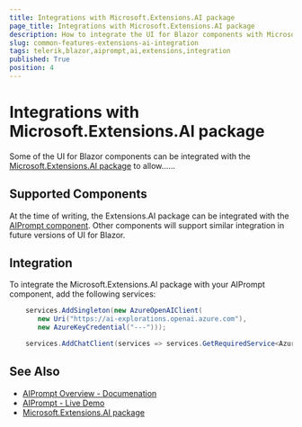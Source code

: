 ```yaml
---
title: Integrations with Microsoft.Extensions.AI package
page_title: Integrations with Microsoft.Extensions.AI package
description: How to integrate the UI for Blazor components with Microsoft.Extensions.AI package
slug: common-features-extensions-ai-integration
tags: telerik,blazor,aiprompt,ai,extensions,integration
published: True
position: 4
---
```


# Integrations with Microsoft.Extensions.AI package

Some of the UI for Blazor components can be integrated with the [Microsoft.Extensions.AI package](https://learn.microsoft.com/en-us/dotnet/api/microsoft.extensions.ai?view=net-9.0-pp) to allow......

## Supported Components

At the time of writing, the Extensions.AI package can be integrated with the [AIPrompt component](slug:aiprompt-overview). Other components will support similar integration in future versions of UI for Blazor.

## Integration

To integrate the Microsoft.Extensions.AI package with your AIPrompt component, add the following services:

````C# Startup.cs
    services.AddSingleton(new AzureOpenAIClient(
       new Uri("https://ai-explorations.openai.azure.com"),
       new AzureKeyCredential("---")));

    services.AddChatClient(services => services.GetRequiredService<AzureOpenAIClient>().AsChatClient("gpt-4o-mini"));
````

## See Also 

* [AIPrompt Overview - Documenation](slug:aiprompt-overview)
* [AIPrompt - Live Demo](https://demos.telerik.com/blazor-ui/aiprompt/overview)
* [Microsoft.Extensions.AI package](https://learn.microsoft.com/en-us/dotnet/api/microsoft.extensions.ai?view=net-9.0-pp)